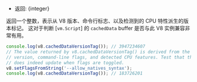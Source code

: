 <!-- YAML
added: v8.0.0
-->

* 返回: {integer}

返回一个整数，表示从 V8 版本、命令行标志、以及检测到的 CPU 特性派生的版本标记。 
这对于判断 [`vm.Script`] 的 `cachedData` buffer 是否与此 V8 实例兼容非常有用。

```js
console.log(v8.cachedDataVersionTag()); // 3947234607
// The value returned by v8.cachedDataVersionTag() is derived from the V8
// version, command-line flags, and detected CPU features. Test that the value
// does indeed update when flags are toggled.
v8.setFlagsFromString('--allow_natives_syntax');
console.log(v8.cachedDataVersionTag()); // 183726201
```

